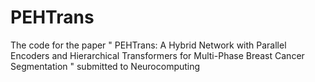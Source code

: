 # PEHTrans
The code for the paper " PEHTrans: A Hybrid Network with Parallel Encoders and Hierarchical Transformers for Multi-Phase Breast Cancer Segmentation " submitted to Neurocomputing


